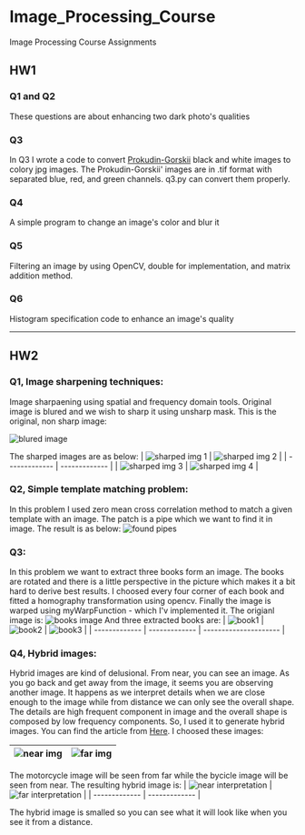 # Image_Processing_Course
Image Processing Course Assignments


## HW1
### Q1 and Q2
These questions are about enhancing two dark photo's qualities

### Q3
In Q3 I wrote a code to convert [Prokudin-Gorskii](https://www.loc.gov/pictures/collection/prok/ "Prokudin-Gorskii images") black and white images to colory jpg images. The Prokudin-Gorskii' images are in .tif format with separated blue, red, and green channels. q3.py can convert them properly.

### Q4
A simple program to change an image's color and blur it

### Q5
Filtering an image by using OpenCV, double for implementation, and matrix addition method.

### Q6
Histogram specification code to enhance an image's quality

___
## HW2

### Q1, Image sharpening techniques:
Image sharpaening using spatial and frequency domain tools. Original image is blured and we wish to sharp it using unsharp mask. This is the original, non sharp image:

![blured image](./HW2/flowers.blur.png "original image")

The sharped images are as below:
| ![](./HW2/res04.jpg "sharped img 1")  | ![](./HW2/res07.jpg "sharped img 2") |
| ------------- | ------------- |
| ![](./HW2/res11.jpg "sharped img 3")  | ![](./HW2/res14.jpg "sharped img 4")  |

### Q2, Simple template matching problem:
In this problem I used zero mean cross correlation method to match a given template with an image. The patch is a pipe which we want to find it in image. The result is as below:
![](./HW2/res15.jpg "found pipes")

### Q3:
In this problem we want to extract three books form an image. The books are rotated and there is a little perspective in the picture which makes it a bit hard to derive best results. I choosed every four corner of each book and fitted a homography transformation using opencv. Finally the image is warped using myWarpFunction - which I'v implemented it. The origianl image is:
![](./HW2/books.jpg "books image")
And three extracted books are:
| ![](./HW2/res16.jpg "book1")  | ![](./HW2/res17.jpg "book2") | ![](./HW2/res18.jpg "book3") |
| ------------- | ------------- | --------------------- |

### Q4, Hybrid images:
Hybrid images are kind of delusional. From near, you can see an image. As you go back and get away from the image, it seems you are observing another image. It happens as we interpret details when we are close enough to the image while from distance we can only see the overall shape. The details are high frequent component in image and the overall shape is composed by low frequency components. So, I used it to generate hybrid images. You can find the article from [Here](https://www.loc.gov/pictures/collection/prok/ "Hybrid images article"). I choosed these images:

| ![](./HW2/res19-near.jpg "near img")  | ![](./HW2/res20-far.jpg "far img") |
| ------------- | ------------- |

The motorcycle image will be seen from far while the bycicle image will be seen from near. The resulting hybrid image is:
| ![](./HW2/res30-hybrid-near.jpg "near interpretation")  | ![](./HW2/res31-hybrid-far.jpg "far interpretation") |
| ------------- | ------------- |

The hybrid image is smalled so you can see what it will look like when you see it from a distance.
